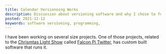 ```yaml
---
title: Calendar Versionoing Works
description: Discussion about versioning software and why I chose to follow calendar versioning
posted: 2021-12-12
keywords: software versioning, programming, 
---
```


I have been working on several size projects. One of those projects, related to the 
[Chrismtas Light Show](/projects/christmas-light-show) called 
[Falcon Pi Twitter](/projects/falcon-pi-twitter), has custom built software that runs it. 

